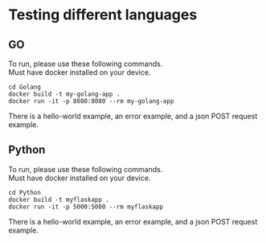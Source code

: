 # Testing different languages
## GO
To run, please use these following commands.  
Must have docker installed on your device.
```
cd Golang
docker build -t my-golang-app .
docker run -it -p 8080:8080 --rm my-golang-app
```

There is a hello-world example, an error example, and a json POST request example.

## Python
To run, please use these following commands.  
Must have docker installed on your device.
```
cd Python
docker build -t myflaskapp .
docker run -it -p 5000:5000 --rm myflaskapp
```

There is a hello-world example, an error example, and a json POST request example.